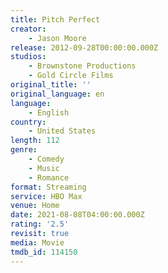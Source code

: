 ```yaml
---
title: Pitch Perfect
creator:
    - Jason Moore
release: 2012-09-28T00:00:00.000Z
studios:
    - Brownstone Productions
    - Gold Circle Films
original_title: ''
original_language: en
language:
    - English
country:
    - United States
length: 112
genre:
    - Comedy
    - Music
    - Romance
format: Streaming
service: HBO Max
venue: Home
date: 2021-08-08T04:00:00.000Z
rating: '2.5'
revisit: true
media: Movie
tmdb_id: 114150
---
```



